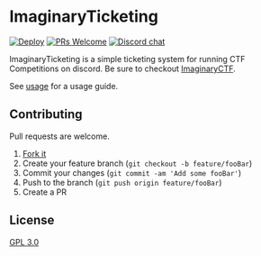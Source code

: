 # ImaginaryTicketing

[![Deploy][1]][2]
[![PRs Welcome][3]][4]
[![Discord chat][5]][6]

ImaginaryTicketing is a simple ticketing system for running CTF Competitions on discord. Be sure to checkout [ImaginaryCTF][7].

See [usage](USAGE.md) for a usage guide.

## Contributing

Pull requests are welcome.

1. [Fork it][8]
2. Create your feature branch (`git checkout -b feature/fooBar`)
3. Commit your changes (`git commit -am 'Add some fooBar'`)
4. Push to the branch (`git push origin feature/fooBar`)
5. Create a PR

## License

[GPL 3.0](https://choosealicense.com/licenses/gpl-3.0/)

[1]: https://github.com/0x6F72656F73/ImaginaryTicketing/actions/workflows/deploy.yml/badge.svg
[2]: https://github.com/0x6F72656F73/ImaginaryTicketing/actions/workflows/deploy.yml
[3]: https://img.shields.io/badge/PRs-welcome-brightgreen.svg
[4]: http://makeapullrequest.com
[5]: https://img.shields.io/discord/732308165265326080.svg?logo=discord
[6]: https://discord.gg/vqymjBWStn
[7]: https://github.com/Et3rnos/ImaginaryCTF
[8]: https://github.com/0x6F72656F73/ImaginaryTicketing/fork
